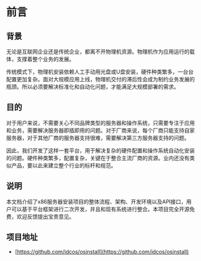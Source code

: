 # 前言

## 背景

无论是互联网企业还是传统企业，都离不开物理机资源。物理机作为应用运行的载体，支撑着整个业务的发展。

传统模式下，物理机安装依赖人工手动用光盘或U盘安装，硬件种类繁多，一台台配置更加复杂。面对大规模应用上线，物理机交付的滞后性会成为制约业务发展的瓶颈。所以必须要解决标准化和自动化问题，才能满足大规模部署的需求。

## 目的

对于用户来说，不需要关心不同品牌类型的服务器和操作系统，只需要专注于应用和业务，需要解决服务器即插即用的问题。对于厂商来说，每个厂商只能支持自家服务器，对于其他厂商的服务器支持很难，需要解决第三方服务器支持的问题。

因此，我们开发了这样一套平台，用于解决复杂的硬件配置和操作系统自动化安装的问题。硬件种类繁多，配置复杂，关键在于整合主流厂商的资源。业内还没有类似产品，要以此来建立整个行业的标杆和规范。

## 说明

本文档介绍了x86服务器安装项目的整体流程、架构、开发环境以及API接口，用户可以基于平台框架进行二次开发，并且和现有系统进行整合。本项目完全开源免费，欢迎反馈提出宝贵意见。

## 项目地址

* [https://github.com/idcos/osinstall](https://github.com/idcos/osinstall)
